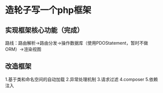 # 造轮子写一个php框架
## 实现框架核心功能（完成）
路线：路由解析->路由分发->操作数据库（使用PDOStatement，暂时不做ORM）->渲染视图

## 改造框架
1.基于类和命名空间的自动加载
2.异常处理机制
3.请求过滤
4.composer
5.依赖注入
